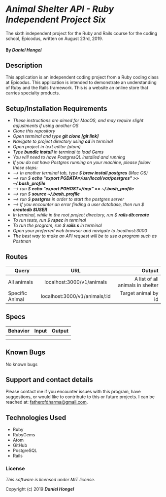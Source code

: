 # _Animal Shelter API - Ruby Independent Project Six_

 The sixth independent project for the Ruby and Rails course for the coding school, Epicodus, written on August 23rd, 2019.

#### By _**Daniel Hongel**_

## Description

This application is an independent coding project from a Ruby coding class at Epicodus. This application is intended to demonstrate an understanding of Ruby and the Rails framework. This is a website an online store that carries specialty products.

## Setup/Installation Requirements

* _These instructions are aimed for MacOS, and may require slight adjustments if using another OS_
* _Clone this repository_
* _Open terminal and type **git clone [git link]**_
* _Navigate to project directory using **cd** in terminal_
* _Open project in text editor (atom)_
* _Type **bundle install** in terminal to load Gems_
* _You will need to have PostgresQL installed and running_
* _If you do not have Postgres running on your machine, please follow these steps:_
* _--> In another terminal tab, type $ **brew install postgres** (Mac OS)_
* _--> run $ **echo "export PGDATA=/usr/local/var/postgres" >> ~/.bash_profile**_
* _--> run $ **echo "export PGHOST=/tmp" >> ~/.bash_profile**_
* _--> run $ **source ~/.bash_profile**_
* _--> run $ **postgres** in order to start the postgres server_
* _--> If you encounter an error finding a user database, then run $ **createdb $USER**_
* _In terminal, while in the root project directory, run $ **rails db:create**_
* _To run tests, run $ **rspec** in terminal_
* _To run the program, run $ **rails s** in terminal_
* _Open your preferred web browser and navigate to localhost:3000_
* _The best way to make an API request will be to use a program such as Postman_

## Routes

| Query | URL | Output|
| ------- |:------:| ------:|
|All animals|localhost:3000/v1/animals|A list of all animals in shelter|
|Specific Animal|localhost:3000/v1/animals/:id|Target animal by id|

## Specs

| Behavior | Input | Output |
| ------------- |:-------------:| -----:|
||||
||||

## Known Bugs

No known bugs

## Support and contact details

Please contact me if you encounter issues with this program, have suggestions, or would like to contribute to this or future projects. I can be reached at:  fatherofdharma@gmail.com.

## Technologies Used

* Ruby
* RubyGems
* Atom
* GitHub
* PostgreSQL
* Rails

### License
_This software is licensed under MIT license._

Copyright (c) 2019 **_Daniel Hongel_**
